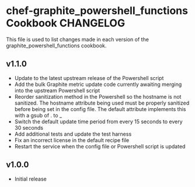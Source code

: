 chef-graphite_powershell_functions Cookbook CHANGELOG
=====================================================
This file is used to list changes made in each version of the graphite_powershell_functions cookbook.

v1.1.0
------
- Update to the latest upstream release of the Powershell script
- Add the bulk Graphite metric update code currently awaiting merging into the upstream Powershell script
- Reorder sanitization method in the Powershell so the hostname is not sanitized. The hostname attribute being used must be properly sanitized before being set in the config file.  The default attribute implements this with a gsub of . to _
- Switch the default update time period from every 15 seconds to every 30 seconds
- Add additional tests and update the test harness
- Fix an incorrect license in the default recipe file
- Restart the service when the config file or Powershell script is updated


v1.0.0
------
- Initial release
